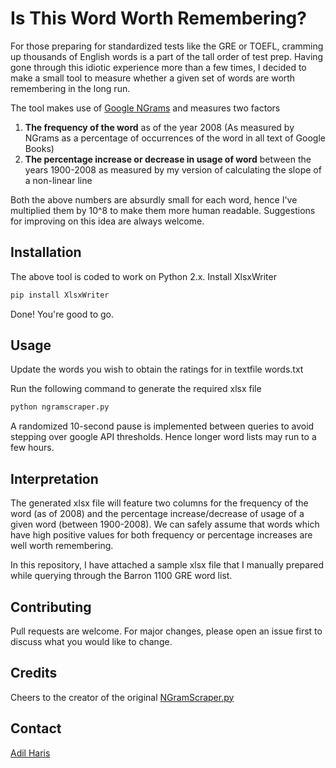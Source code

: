 # Is This Word Worth Remembering?

For those preparing for standardized tests like the GRE or TOEFL, cramming up thousands of English words is a part of the tall order of test prep. Having gone through this idiotic experience more than a few times, I decided to make a small tool to measure whether a given set of words are worth remembering in the long run.

The tool makes use of [Google NGrams](https://books.google.com/ngrams) and measures two factors
1. **The frequency of the word** as of the year 2008 (As measured by NGrams as a percentage of occurrences of the word in all text of Google Books)
2. **The percentage increase or decrease in usage of word** between the years 1900-2008 as measured by my version of calculating the slope of a non-linear line

Both the above numbers are absurdly small for each word, hence I've multiplied them by 10^8 to make them more human readable. Suggestions for improving on this idea are always welcome. 

## Installation

The above tool is coded to work on Python 2.x. Install XlsxWriter

```bash
pip install XlsxWriter
```
Done! You're good to go.

## Usage
Update the words you wish to obtain the ratings for in textfile words.txt

Run the following command to generate the required xlsx file

```bash
python ngramscraper.py
```
A randomized 10-second pause is implemented between queries to avoid stepping over google API thresholds. Hence longer word lists may run to a few hours.

## Interpretation

The generated xlsx file will feature two columns for the frequency of the word (as of 2008) and the percentage increase/decrease of usage of a given word (between 1900-2008). We can safely assume that words which have high positive values for both frequency or percentage increases are well worth remembering.

In this repository, I have attached a sample xlsx file that I manually prepared while querying through the Barron 1100 GRE word list.

## Contributing
Pull requests are welcome. For major changes, please open an issue first to discuss what you would like to change.

## Credits
Cheers to the creator of the original [NGramScraper.py](https://github.com/jbowens/google-ngrams-scraper/blob/master/NgramScraper.py)


## Contact
[Adil Haris](http://www.consultmelive.com)
